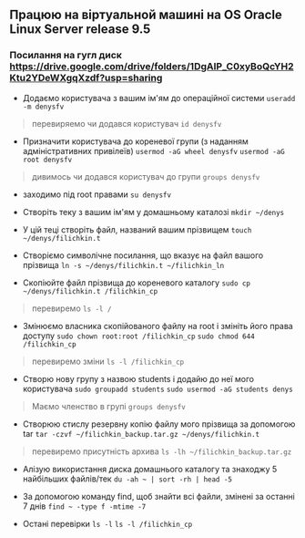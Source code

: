 ## Працюю на віртуальной машині на OS Oracle Linux Server release 9.5
### Посилання на гугл диск https://drive.google.com/drive/folders/1DgAIP_C0xyBoQcYH2Ktu2YDeWXgqXzdf?usp=sharing

- Додаємо користувача з вашим ім'ям до операційної системи
```useradd -m denysfv```
> перевиряемо чи додався користувач
```id denysfv```

- Призначити користувача до кореневої групи (з наданням адміністративних привілеїв)
```usermod -aG wheel denysfv```
```usermod -aG root denysfv```
> дивимось чи додався користувач до групи
```groups denysfv```

- заходимо під root правами
```su denysfv```

- Створіть теку з вашим ім'ям у домашньому каталозі
```mkdir ~/denys```

- У цій теці створіть файл, названий вашим прізвищем
```touch ~/denys/filichkin.t```

- Створіємо символічне посилання, що вказує на файл вашого прізвища
```ln -s ~/denys/filichkin.t ~/filichkin_ln```

- Скопіюйте файл прізвища до кореневого каталогу
```sudo cp ~/denys/filichkin.t /filichkin_cp```
> перевиремо
```ls -l /```

- Змінюємо власника скопійованого файлу на root і змініть його права доступу 
```sudo chown root:root /filichkin_cp```
```sudo chmod 644 /filichkin_cp```
> перевиремо зміни
```ls -l /filichkin_cp```

- Створю нову групу з назвою students і додайю до неї мого користувача
```sudo groupadd students```
```sudo usermod -aG students denys```
> Маємо членство в групі
```groups denysfv```

- Створюю стислу резервну копію файлу мого прізвища за допомогою tar
```tar -czvf ~/filichkin_backup.tar.gz ~/denys/filichkin.t```
> перевиремо присутність архива
```ls -lh ~/filichkin_backup.tar.gz```

- Алізую використання диска домашнього каталогу та знаходжу 5 найбільших файлів/тек
```du -ah ~ | sort -rh | head -5```

- За допомогою команду find, щоб знайти всі файли, змінені за останні 7 днів
```find ~ -type f -mtime -7```

- Остані перевірки 
```ls -l```
```ls -l /filichkin_cp```